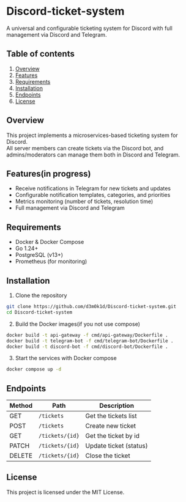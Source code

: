 # Discord-ticket-system
A universal and configurable ticketing system for Discord with full management via Discord and Telegram.

## Table of contents

1. [Overview](#overview)
2. [Features](#features)
3. [Requirements](#requirements)
4. [Installation](#installation)
5. [Endpoints](#endpoints)
6. [License](#license)


## Overview
This project implements a microservices-based ticketing system for Discord.  
All server members can create tickets via the Discord bot, and admins/moderators can manage them both in Discord and Telegram.

## Features(in progress)
- Receive notifications in Telegram for new tickets and updates
- Configurable notification templates, categories, and priorities
- Metrics monitoring (number of tickets, resolution time)
- Full management via Discord and Telegram

## Requirements
  - Docker & Docker Compose
  - Go 1.24+
  - PostgreSQL (v13+)
  - Prometheus (for monitoring)

## Installation

1. Clone the repository
```bash
git clone https://github.com/d3m0k1d/Discord-ticket-system.git
cd Discord-ticket-system
```
2. Build the Docker images(if you not use compose)
```bash
docker build -t api-gateway -f cmd/api-gateway/Dockerfile .
docker build -t telegram-bot -f cmd/telegram-bot/Dockerfile .
docker build -t discord-bot -f cmd/discord-bot/Dockerfile .
```

3. Start the services with Docker compose
```bash
docker compose up -d
```

## Endpoints
| Method | Path                    | Description                   |
|--------|-------------------------|-------------------------------|
| GET    | `/tickets`              | Get the tickets list          |
| POST   | `/tickets`              | Create new ticket             |
| GET    | `/tickets/{id}`         | Get the ticket by id          |
| PATCH  | `/tickets/{id}`         | Update ticket (status)        |
| DELETE | `/tickets/{id}`         | Close the ticket              |


## License

This project is licensed under the MIT License. 